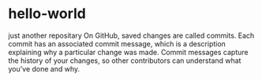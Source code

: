 # hello-world
just another repositary
On GitHub, saved changes are called commits. Each commit has an associated commit message, 
which is a description explaining why a particular change was made. 
Commit messages capture the history of your changes, so other contributors can understand what you’ve done and why.
